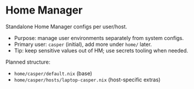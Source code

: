 # Home Manager

Standalone Home Manager configs per user/host.

- Purpose: manage user environments separately from system configs.
- Primary user: `casper` (initial), add more under `home/` later.
- Tip: keep sensitive values out of HM; use secrets tooling when needed.

Planned structure:
- `home/casper/default.nix` (base)
- `home/casper/hosts/laptop-casper.nix` (host-specific extras)
